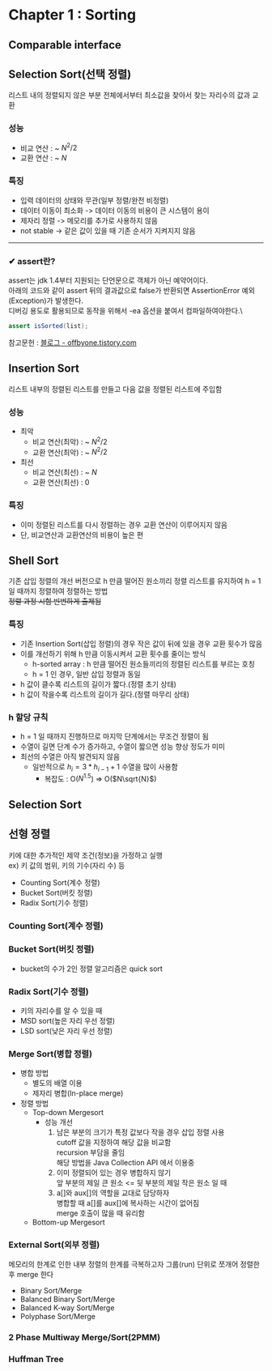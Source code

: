 # Chapter 1 : Sorting
## Comparable interface
## Selection Sort(선택 정렬)
리스트 내의 정렬되지 않은 부분 전체에서부터 최소값을 찾아서 찾는 자리수의 값과 교환
### 성능
* 비교 연산 : ~ $N^2/2$
* 교환 연산 : ~ $N$
### 특징
* 입력 데이터의 상태와 무관(일부 정렬/완전 비정렬)
* 데이터 이동이 최소화 -> 데이터 이동의 비용이 큰 시스템이 용이
* 제자리 정렬 -> 메모리를 추가로 사용하지 않음
* not stable -> 같은 값이 있을 때 기존 순서가 지켜지지 않음

---
### ✔︎ assert란?
assert는 jdk 1.4부터 지원되는 단언문으로 객체가 아닌 예약어이다. \
아래의 코드와 같이 assert 뒤의 결과값으로 false가 반환되면 AssertionError 예외(Exception)가 발생한다.\
디버깅 용도로 활용되므로 동작을 위해서 -ea 옵션을 붙여서 컴파일하여야한다.\
```java
assert isSorted(list);
```
참고문헌 : [블로그 - offbyone.tistory.com](https://offbyone.tistory.com/294)

## Insertion Sort
리스트 내부의 정렬된 리스트를 만들고 다음 값을 정렬된 리스트에 주입함

### 성능
* 최악
  * 비교 연산(최악) : ~ $N^2/2$
  * 교환 연산(최악) : ~ $N^2/2$
* 최선
  * 비교 연산(최선) : ~ $N$
  * 교환 연산(최선) : 0

### 특징
* 이미 정렬된 리스트를 다시 정렬하는 경우 교환 연산이 이루어지지 않음
* 단, 비교연산과 교환연산의 비용이 높은 편

## Shell Sort
기존 삽입 정렬의 개선 버전으로 h 만큼 떨어진 원소끼리 정렬 리스트를 유지하여 h = 1 일 때까지 정렬하여 정렬하는 방법 \
~~정렬 과정 시험 빈번하게 출제됨~~

### 특징
* 기존 Insertion Sort(삽입 정렬)의 경우 작은 값이 뒤에 있을 경우 교환 횟수가 많음
* 이를 개선하기 위해 h 만큼 이동시켜서 교환 횟수를 줄이는 방식
  * h-sorted array : h 만큼 떨어진 원소들끼리의 정렬된 리스트를 부르는 호칭
  * h = 1 인 경우, 일반 삽입 정렬과 동일
* h 값이 클수록 리스트의 길이가 짧다.(정렬 초기 상태)
* h 값이 작을수록 리스트의 길이가 길다.(정렬 마무리 상태)

### h 할당 규칙
* h = 1 일 때까지 진행하므로 마지막 단계에서는 무조건 정렬이 됨
* 수열이 길면 단계 수가 증가하고, 수열이 짧으면 성능 향상 정도가 미미
* 최선의 수열은 아직 발견되지 않음
  * 일반적으로 $h_i = 3 * h_{i-1} + 1$ 수열을 많이 사용함
    * 복잡도 : O($N^1.5$) => O($N\sqrt{N}$)

## Selection Sort
## 선형 정렬
키에 대한 추가적인 제약 조건(정보)을 가정하고 실행 \
ex) 키 값의 범위, 키의 기수(자리 수) 등
* Counting Sort(계수 정렬)
* Bucket Sort(버킷 정렬)
* Radix Sort(기수 정렬)
### Counting Sort(계수 정렬)
### Bucket Sort(버킷 정렬)
* bucket의 수가 2인 정렬 알고리즘은 quick sort
### Radix Sort(기수 정렬)
* 키의 자리수를 알 수 있을 때
* MSD sort(높은 자리 우선 정렬)
* LSD sort(낮은 자리 우선 정렬)
### Merge Sort(병합 정렬)
* 병합 방법
  * 별도의 배열 이용
  * 제자리 병합(In-place merge)
* 정렬 방법
  * Top-down Mergesort
    * 성능 개선
      1. 남은 부분의 크기가 특정 값보다 작을 경우 삽입 정렬 사용 \
        cutoff 값을 지정하여 해당 값을 비교함 \
        recursion 부담을 줄임 \
        해당 방법을 Java Collection API 에서 이용중
      2. 이미 정렬되어 있는 경우 병합하지 않기 \
         앞 부분의 제일 큰 원소 <= 뒷 부분의 제일 작은 원소 일 때
      3. a[]와 aux[]의 역할을 교대로 담당하자 \
         병합할 때 a[]를 aux[]에 복사하는 시간이 없어짐 \
         merge 호출이 많을 때 유리함
  * Bottom-up Mergesort
### External Sort(외부 정렬)
메모리의 한계로 인한 내부 정렬의 한계를 극복하고자 그룹(run) 단위로 쪼개어 정렬한 후 merge 한다
* Binary Sort/Merge
* Balanced Binary Sort/Merge
* Balanced K-way Sort/Merge
* Polyphase Sort/Merge
### 2 Phase Multiway Merge/Sort(2PMM)
### Huffman Tree
